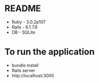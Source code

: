 # README

* Ruby - 3.0.2p107
* Rails - 6.1.7.6
* DB - SQLite

# To run the application
* bundle install
* Rails server
* http://localhost:3000
